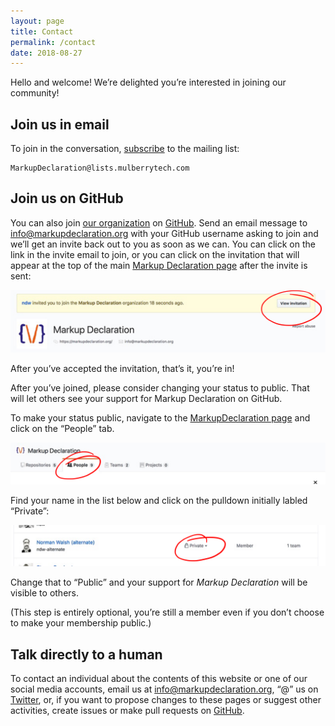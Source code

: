 ```yaml
---
layout: page
title: Contact
permalink: /contact
date: 2018-08-27
---
```


Hello and welcome! We’re delighted you’re interested in joining our
community!

## Join us in email

To join in the conversation,
[subscribe](https://www.mulberrytech.com/markupdeclaration.html)
to the mailing list:

```
MarkupDeclaration@lists.mulberrytech.com
```

## Join us on GitHub

You can also join [our organization](https://github.com/markupdeclaration/)
on [GitHub](https://github.com). Send an email message to
[info@markupdeclaration.org](mailto:info@markupdeclaration.org)
with your
GitHub username asking to join and we’ll get an invite back out to
you as soon as we can. You can click on the link in the invite email
to join, or you can click on the invitation that will appear at the
top of the main [Markup Declaration page](https://github.com/markupdeclaration/)
after the invite is sent:

![Markup Declaration Invitation](/img/gh-invite.png)

After you’ve accepted the invitation, that’s it, you’re in!

After you’ve joined, please consider changing your status to public.
That will let others see your support for Markup Declaration on GitHub.

To make your status public, navigate to the
[MarkupDeclaration page](https://github.com/markupdeclaration/)
and click on the “People” tab.

![Markup Declaration People](/img/gh-people.png)

Find your name in the list below and click on the pulldown initially
labled “Private”:

![Markup Declaration People](/img/gh-public.png)

Change that to “Public” and your support for _Markup Declaration_ will
be visible to others.

(This step is entirely optional, you’re still a member even if you
don’t choose to make your membership public.)

## Talk directly to a human

To contact an individual about the contents of this website or one
of our social media accounts,
email us at [info@markupdeclaration.org](mailto:info@markupdeclaration.org),
“@” us on [Twitter](https://twitter.com/markupdec), or,
if you want to propose changes to these pages or suggest other
activities, create issues or make pull requests on
[GitHub](https://github.com/markupdeclaration/).
